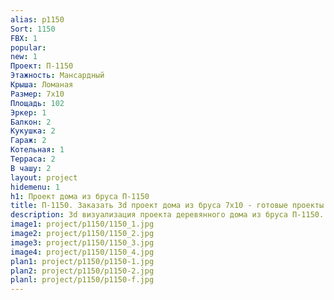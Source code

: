 ```yaml
---
alias: p1150
Sort: 1150
FBX: 1
popular: 
new: 1
Проект: П-1150
Этажность: Мансардный
Крыша: Ломаная
Размер: 7х10
Площадь: 102
Эркер: 1
Балкон: 2
Кукушка: 2
Гараж: 2
Котельная: 1
Терраса: 2
В чашу: 2
layout: project
hidemenu: 1
h1: Проект дома из бруса П-1150
title: П-1150. Заказать 3d проект дома из бруса 7х10 - готовые проекты
description: 3d визуализация проекта деревянного дома из бруса П-1150. Площадь 102 м2, размер 7х10. Вы можете внести любые изменения в проект.
image1: project/p1150/1150_1.jpg
image2: project/p1150/1150_2.jpg
image3: project/p1150/1150_3.jpg
image4: project/p1150/1150_4.jpg
plan1: project/p1150/p1150-1.jpg
plan2: project/p1150/p1150-2.jpg
planl: project/p1150/p1150-f.jpg
---
```


